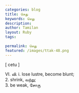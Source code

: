 ```yaml
---
categories: blog
title: செது
keywords: செது
description: 
author: Tamilan
layout: Ruby
tags: 
 
permalink: செது
featured: /images/ttak-48.png
---
```

  
[ cetu ]  
  
VI. வி. i. lose lustre, become blunt;  
2. shrink, வற்று;  
3. be weak, சோரு